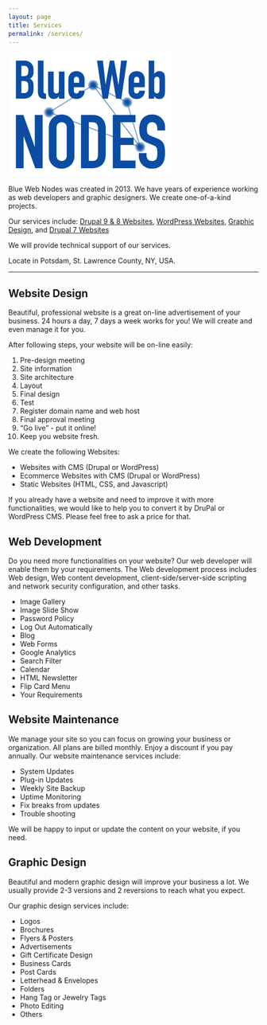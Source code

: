 ```yaml
---
layout: page
title: Services
permalink: /services/
---
```


<div class="gridlayoutsecond">
   <div class="containerfixed">
      <div class="row"> 
         <div class="col-md-3 col-lg-3" id="pagelayout11">
            <p><a href="https://www.bluewebnodes.com"><img src="/images/blueWebNodesLogoFullColor.jpg" alt="BWN Logo"></a></p>
         </div>
         <div class="col-md-9 col-lg-9" id="pagelayout11">
            <p>Blue Web Nodes was created in 2013. We have years of experience working as web developers and graphic designers. We create one-of-a-kind projects.</p>  
            <p>Our services include: <a href="/drupal-9-8-website-examples/">Drupal 9 &amp; 8 Websites</a>, <a href="/wordPress-website-examples/">WordPress Websites</a>, <a href="/graphic-design-examples/">Graphic Design</a>, and <a href="/drupal-7-website-examples/">Drupal 7 Websites</a></p>
            <p>We will provide technical support of our services.</p>  
            <p>Locate in Potsdam, St. Lawrence County, NY, USA.</p>  
         </div>       
      </div>
   </div>
</div>

<div class="gridlayoutsecond">
   <div class="container-fluid">
      <div class="row"> 
         <div class="col-md-6 col-lg-6" id="pagelayout11">
            <hr>
            <h2>Website Design</h2>
            <p>Beautiful, professional website is a great on-line advertisement of your business. 24 hours a day, 7 days a week works for you! We will create and even manage it for you.</p>  
            <p>After following steps, your website will be on-line easily:</p>
            <ol>
            <li>Pre-design meeting</li>
            <li>Site information</li>
            <li>Site architecture</li>
            <li>Layout</li>
            <li>Final design</li>
            <li>Test</li>
            <li>Register domain name and web host</li>
            <li>Final approval meeting</li>
            <li>“Go live” - put it online!</li>
            <li>Keep you website fresh.</li>
            </ol>
            <p>We create the following Websites:</p>
            <ul>
            <li>Websites with CMS (Drupal or WordPress)</li>
            <li>Ecommerce Websites with CMS (Drupal or WordPress)</li>
            <li>Static Websites (HTML, CSS, and Javascript)</li>
            </ul>
            <p>If you already have a website and need to improve it with more functionalities, we would like to help you to convert it by DruPal or WordPress CMS. Please feel free to ask a price for that.</p>
         </div>
         <div class="col-md-6 col-lg-6" id="pagelayout12">
            <h2>Web Development</h2>
            <p>Do you need more functionalities on your website? Our web developer will enable them by your requirements. The Web development process includes Web design, Web content development, client-side/server-side scripting and network security configuration, and other tasks.</p>  
            <ul>
            <li>Image Gallery</li>
            <li>Image Slide Show</li>
            <li>Password Policy</li>
            <li>Log Out Automatically</li>
            <li>Blog</li>
            <li>Web Forms</li>
            <li>Google Analytics</li>
            <li>Search Filter</li>
            <li>Calendar</li>
            <li>HTML Newsletter</li>
            <li>Flip Card Menu</li>
            <li>Your Requirements</li>
            </ul>
         </div>       
      </div>
   </div>
</div>

<div class="gridlayoutsecond">
   <div class="container-fluid">
      <div class="row"> 
         <div class="col-md-6 col-lg-6" id="pagelayout12">
            <h2>Website Maintenance</h2>
            <p>We manage your site so you can focus on growing your business or organization. All plans are billed monthly. Enjoy a discount if you pay annually. Our website maintenance services include:</p>  
            <ul>
            <li>System Updates</li>
            <li>Plug-in Updates</li>
            <li>Weekly Site Backup</li>
            <li>Uptime Monitoring</li>
            <li>Fix breaks from updates</li>
            <li>Trouble shooting</li>
            </ul>
            <p>We will be happy to input or update the content on your website, if you need.</p>
         </div>
         <div class="col-md-6 col-lg-6" id="pagelayout11">
            <h2>Graphic Design</h2>
            <p>Beautiful and modern graphic design will improve your business a lot. We usually provide 2-3 versions and 2 reversions to reach what you expect.</p>  
            <p>Our graphic design services include:</p>
            <ul>
            <li>Logos</li>
            <li>Brochures</li>
            <li>Flyers &amp; Posters</li>
            <li>Advertisements</li>
            <li>Gift Certificate Design</li>
            <li>Business Cards</li>
            <li>Post Cards</li>
            <li>Letterhead & Envelopes</li>
            <li>Folders</li>
            <li>Hang Tag or Jewelry Tags</li>
            <li>Photo Editing</li>
            <li>Others</li>
            </ul>
          </div>       
      </div>
   </div>
</div>